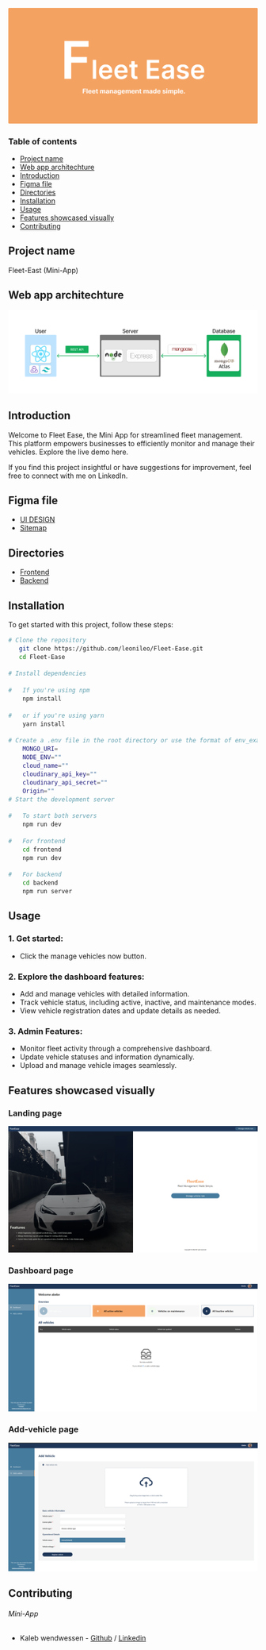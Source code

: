 <p><img src="./frontend/src/assets/banner.png" /></p>

### Table of contents
* [Project name](#project-name)
* [Web app architechture](#web-app-architechture)
* [Introduction](#introduction)
* [Figma file](#figma-file)
* [Directories](#directories)
* [Installation](#installation)
* [Usage](#usage)
* [Features showcased visually](#Features-showcased-visually)
* [Contributing](#contributing)

## Project name
Fleet-East (Mini-App)

## Web app architechture
<p><img src="./frontend/src/assets/web-architechture.png" /> </p>

## Introduction
Welcome to Fleet Ease, the Mini App for streamlined fleet management. This platform empowers businesses to efficiently monitor and manage their vehicles. Explore the live demo here.

If you find this project insightful or have suggestions for improvement, feel free to connect with me on LinkedIn. 

## Figma file
* [UI DESIGN](https://www.figma.com/design/WAPXVdS7fxbEd9EJ9e1Uvk/Fleet-Ease-ui-design?node-id=0-1&t=Jd3Rcu1Bg6r5zcxj-1)
* [Sitemap](https://www.figma.com/board/378KZB08gfEn9oLAeQKrSR/FleetEase-sitemap?t=Jd3Rcu1Bg6r5zcxj-1)

## Directories
* [Frontend](./frontend/)
* [Backend](./backend/)

## Installation
To get started with this project, follow these steps:
```bash
# Clone the repository
   git clone https://github.com/leonileo/Fleet-Ease.git
   cd Fleet-Ease

# Install dependencies

#   If you're using npm
    npm install 

#   or if you're using yarn
    yarn install

# Create a .env file in the root directory or use the format of env_example file and add the following environment variables
    MONGO_URI=
    NODE_ENV=""
    cloud_name=""
    cloudinary_api_key=""
    cloudinary_api_secret=""
    Origin=""
# Start the development server

#   To start both servers
    npm run dev
    
#   For frontend
    cd frontend
    npm run dev

#   For backend
    cd backend
    npm run server
```

## Usage
### 1. Get started:
*   Click the manage vehicles now button.
### 2. Explore the dashboard features:
*   Add and manage vehicles with detailed information.
*   Track vehicle status, including active, inactive, and maintenance modes.
*   View vehicle registration dates and update details as needed.
### 3. Admin Features:
*   Monitor fleet activity through a comprehensive dashboard.
*   Update vehicle statuses and information dynamically.
*   Upload and manage vehicle images seamlessly.

## Features showcased visually

### Landing page
<p><img src="./frontend/src/assets/Landing_page.png" /> </p>

### Dashboard page
<p><img src="./frontend/src/assets/Admin-dashboard.png" /> </p>

### Add-vehicle page
<p><img src="./frontend/src/assets/Add-vehicle_page.png" /> </p>

## Contributing
###### Mini-App
- Kaleb wendwessen - [Github](https://github.com/leonileo) / [Linkedin](https://linkedin.com/in/kaleb-wendwessen) 
